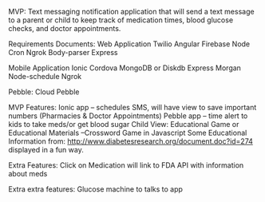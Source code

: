 MVP: Text messaging notification application that will send a text message to a parent or child to keep track of medication times, blood glucose checks, and doctor appointments.

Requirements Documents:
Web Application
Twilio
Angular
Firebase
Node
Cron
Ngrok
Body-parser
Express

Mobile Application
Ionic
Cordova
MongoDB or Diskdb
Express
Morgan
Node-schedule
Ngrok


Pebble:
Cloud Pebble

MVP Features:
Ionic app – schedules SMS, will have view to save important numbers (Pharmacies & Doctor Appointments)
Pebble app – time alert to kids to take meds/or get blood sugar
Child View:
Educational Game or Educational Materials –Crossword Game in Javascript
Some Educational Information from: http://www.diabetesresearch.org/document.doc?id=274 displayed in a fun way.


Extra Features:
Click on Medication will link to FDA API with information about meds

Extra extra features:
Glucose machine to talks to app
